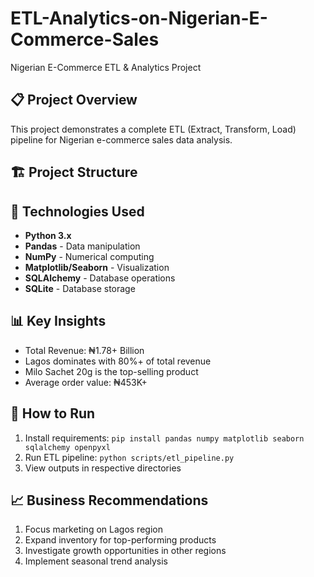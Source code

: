 # ETL-Analytics-on-Nigerian-E-Commerce-Sales
Nigerian E-Commerce ETL & Analytics Project

## 📋 Project Overview
This project demonstrates a complete ETL (Extract, Transform, Load) pipeline for Nigerian e-commerce sales data analysis.

## 🏗️ Project Structure
## 🔧 Technologies Used
- **Python 3.x**
- **Pandas** - Data manipulation
- **NumPy** - Numerical computing
- **Matplotlib/Seaborn** - Visualization
- **SQLAlchemy** - Database operations
- **SQLite** - Database storage

## 📊 Key Insights
- Total Revenue: ₦1.78+ Billion
- Lagos dominates with 80%+ of total revenue
- Milo Sachet 20g is the top-selling product
- Average order value: ₦453K+

## 🚀 How to Run
1. Install requirements: `pip install pandas numpy matplotlib seaborn sqlalchemy openpyxl`
2. Run ETL pipeline: `python scripts/etl_pipeline.py`
3. View outputs in respective directories

## 📈 Business Recommendations
1. Focus marketing on Lagos region
2. Expand inventory for top-performing products
3. Investigate growth opportunities in other regions
4. Implement seasonal trend analysis
